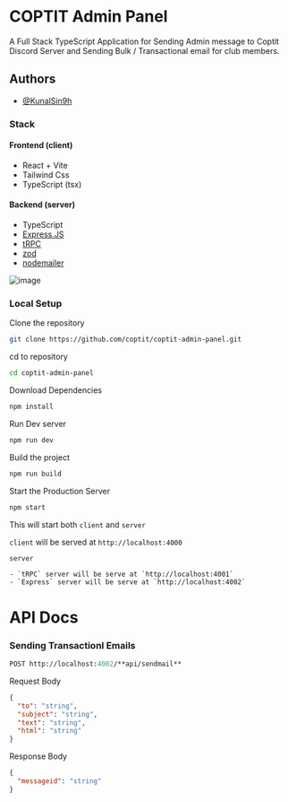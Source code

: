 # COPTIT Admin Panel

A Full Stack TypeScript Application for Sending Admin message to Coptit Discord Server and
Sending Bulk / Transactional email for club members.

## Authors

- [@KunalSin9h](https://github.com/kunalsin9h)

### Stack

#### Frontend (client)

- React + Vite
- Tailwind Css
- TypeScript (tsx)

#### Backend (server)

- TypeScript
- [Express.JS](https://expressjs.com/)
- [tRPC](https://trpc.io)
- [zod](https://zod.dev/)
- [nodemailer](https://nodemailer.com/)

![image](https://tiddi.kunalsin9h.com/eTBJPkO)

### Local Setup

Clone the repository

```bash
git clone https://github.com/coptit/coptit-admin-panel.git
```

cd to repository

```bash
cd coptit-admin-panel
```

Download Dependencies

```bash
npm install
```

Run Dev server

```bash
npm run dev
```

Build the project

```bash
npm run build
```

Start the Production Server

```bash
npm start
```

This will start both `client` and `server`

`client` will be served at `http://localhost:4000`

`server`

    - `tRPC` server will be serve at `http://localhost:4001`
    - `Express` server will be serve at `http://localhost:4002`

# API Docs

### Sending Transactionl Emails

```Ocaml
POST http://localhost:4002/**api/sendmail**
```

Request Body

```json
{
  "to": "string",
  "subject": "string",
  "text": "string",
  "html": "string"
}
```

Response Body

```json
{
  "messageid": "string"
}
```

